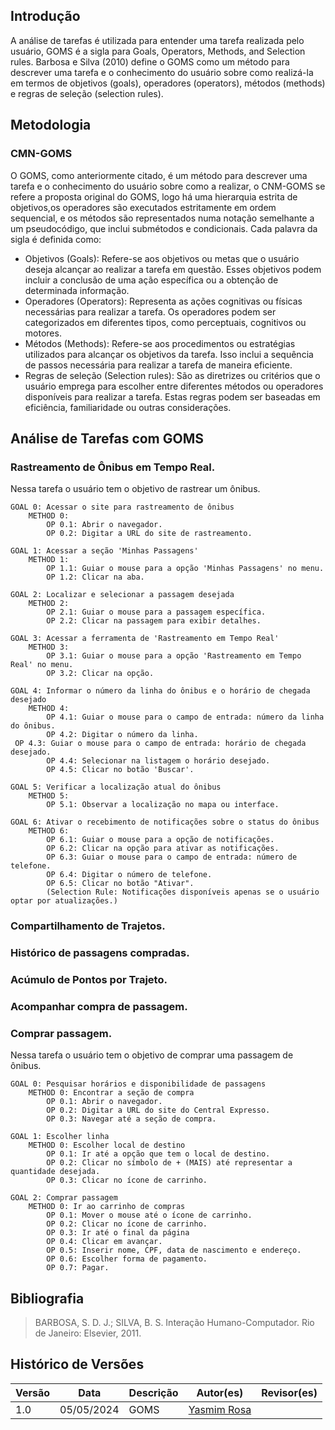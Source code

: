 ## Introdução
A análise de tarefas é utilizada para entender uma tarefa realizada pelo usuário, GOMS é a sigla para Goals, Operators, Methods, and Selection rules. Barbosa e Silva (2010) define o GOMS como um método para descrever uma tarefa e o conhecimento do usuário sobre como realizá-la em termos de objetivos (goals), operadores (operators), métodos (methods) e regras de seleção (selection rules).

## Metodologia
### CMN-GOMS
O GOMS, como anteriormente citado, é um método para descrever uma tarefa e o conhecimento do usuário sobre como a realizar, o CNM-GOMS se refere a proposta original do GOMS, logo há uma hierarquia estrita de objetivos,os operadores são executados estritamente em ordem sequencial, e os métodos são representados numa notação semelhante a um pseudocódigo, que inclui submétodos e condicionais. 
Cada palavra da sigla é definida como:
<ul>
<li>Objetivos (Goals):  Refere-se aos objetivos ou metas que o usuário deseja alcançar ao realizar a tarefa em questão. Esses objetivos podem incluir a conclusão de uma ação específica ou a obtenção de determinada informação.</li>
<li>Operadores (Operators):  Representa as ações cognitivas ou físicas necessárias para realizar a tarefa. Os operadores podem ser categorizados em diferentes tipos, como perceptuais, cognitivos ou motores. </li>
<li>Métodos (Methods): Refere-se aos procedimentos ou estratégias utilizados para alcançar os objetivos da tarefa. Isso inclui a sequência de passos necessária para realizar a tarefa de maneira eficiente.</li>
<li> Regras de seleção (Selection rules): São as diretrizes ou critérios que o usuário emprega para escolher entre diferentes métodos ou operadores disponíveis para realizar a tarefa. Estas regras podem ser baseadas em eficiência, familiaridade ou outras considerações. </li>
</ul>


## Análise de Tarefas com GOMS

### Rastreamento de Ônibus em Tempo Real.
Nessa tarefa o usuário tem o objetivo de rastrear um ônibus.

```
GOAL 0: Acessar o site para rastreamento de ônibus
    METHOD 0:
        OP 0.1: Abrir o navegador.
        OP 0.2: Digitar a URL do site de rastreamento.

GOAL 1: Acessar a seção 'Minhas Passagens'
    METHOD 1:
        OP 1.1: Guiar o mouse para a opção 'Minhas Passagens' no menu.
        OP 1.2: Clicar na aba.

GOAL 2: Localizar e selecionar a passagem desejada
    METHOD 2:
        OP 2.1: Guiar o mouse para a passagem específica.
        OP 2.2: Clicar na passagem para exibir detalhes.

GOAL 3: Acessar a ferramenta de 'Rastreamento em Tempo Real'
    METHOD 3:
        OP 3.1: Guiar o mouse para a opção 'Rastreamento em Tempo Real' no menu.
        OP 3.2: Clicar na opção.

GOAL 4: Informar o número da linha do ônibus e o horário de chegada desejado
    METHOD 4:
        OP 4.1: Guiar o mouse para o campo de entrada: número da linha do ônibus.
        OP 4.2: Digitar o número da linha.
 OP 4.3: Guiar o mouse para o campo de entrada: horário de chegada desejado.
        OP 4.4: Selecionar na listagem o horário desejado.
        OP 4.5: Clicar no botão 'Buscar'.

GOAL 5: Verificar a localização atual do ônibus
    METHOD 5:
        OP 5.1: Observar a localização no mapa ou interface.

GOAL 6: Ativar o recebimento de notificações sobre o status do ônibus
    METHOD 6:
        OP 6.1: Guiar o mouse para a opção de notificações.
        OP 6.2: Clicar na opção para ativar as notificações.
        OP 6.3: Guiar o mouse para o campo de entrada: número de telefone.
        OP 6.4: Digitar o número de telefone.
        OP 6.5: Clicar no botão "Ativar".
        (Selection Rule: Notificações disponíveis apenas se o usuário optar por atualizações.)
```
### Compartilhamento de Trajetos. 
### Histórico de passagens compradas. 
### Acúmulo de Pontos por Trajeto. 
### Acompanhar compra de passagem. 
### Comprar passagem. 
Nessa tarefa o usuário tem o objetivo de comprar uma passagem de ônibus.

```
GOAL 0: Pesquisar horários e disponibilidade de passagens
    METHOD 0: Encontrar a seção de compra
        OP 0.1: Abrir o navegador.
        OP 0.2: Digitar a URL do site do Central Expresso.
        OP 0.3: Navegar até a seção de compra.

GOAL 1: Escolher linha
    METHOD 0: Escolher local de destino
        OP 0.1: Ir até a opção que tem o local de destino.
        OP 0.2: Clicar no símbolo de + (MAIS) até representar a quantidade desejada.
        OP 0.3: Clicar no ícone de carrinho.

GOAL 2: Comprar passagem
    METHOD 0: Ir ao carrinho de compras
        OP 0.1: Mover o mouse até o ícone de carrinho.
        OP 0.2: Clicar no ícone de carrinho.
        OP 0.3: Ir até o final da página
        OP 0.4: Clicar em avançar.
        OP 0.5: Inserir nome, CPF, data de nascimento e endereço.
        OP 0.6: Escolher forma de pagamento.
        OP 0.7: Pagar.
```

## Bibliografia
> BARBOSA, S. D. J.; SILVA, B. S. Interação Humano-Computador. Rio de Janeiro: Elsevier, 2011. <br>

## Histórico de Versões

| Versão |    Data    | Descrição                                 | Autor(es)                                       | Revisor(es)                                    |
| ------ | :--------: | ----------------------------------------- | ----------------------------------------------- | ---------------------------------------------- |
| 1.0    | 05/05/2024 | GOMS | [Yasmim Rosa](https://github.com/yaskisoba) <br>  |     |
